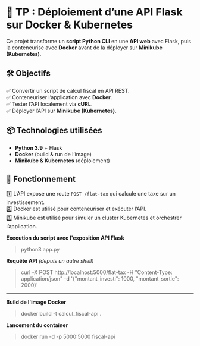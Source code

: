 # **🚀 TP : Déploiement d’une API Flask sur Docker & Kubernetes**  

Ce projet transforme un **script Python CLI** en une **API web** avec Flask, puis la conteneurise avec **Docker** avant de la déployer sur **Minikube (Kubernetes)**.  

## **🛠️ Objectifs**  
✅ Convertir un script de calcul fiscal en API REST.  
✅ Conteneuriser l’application avec **Docker**.  
✅ Tester l’API localement via **cURL**.  
✅ Déployer l’API sur **Minikube (Kubernetes)**.  

## **📦 Technologies utilisées**  
- **Python 3.9** + Flask  
- **Docker** (build & run de l’image)  
- **Minikube & Kubernetes** (déploiement)  

## **📜 Fonctionnement**  
1️⃣ L’API expose une route `POST /flat-tax` qui calcule une taxe sur un investissement.  
2️⃣ Docker est utilisé pour conteneuriser et exécuter l’API.  
3️⃣ Minikube est utilisé pour simuler un cluster Kubernetes et orchestrer l’application.  


**Execution du script avec l'exposition API Flask**

> python3 app.py


**Requête API** _(depuis un autre shell)_

> curl -X POST http://localhost:5000/flat-tax -H "Content-Type: application/json" -d '{"montant_investi": 1000, "montant_sortie": 2000}'


---

**Build de l'image Docker**

> docker build -t calcul_fiscal-api .

**Lancement du container**
> docker run -d -p 5000:5000 fiscal-api
